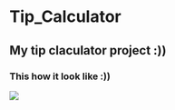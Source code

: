 # <h1>Tip_Calculator</h1>
<h2> My tip claculator project :)) </h3>

<h3>This how it look like :))</h3>
<img align="center" src="https://user-images.githubusercontent.com/84004110/153197738-afa9ead1-1a8d-48fd-9b07-29c8ea8e09fe.jpg">


